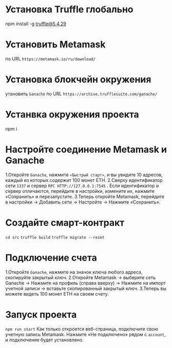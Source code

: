 # Установка Truffle глобально
npm install -g truffle@5.4.29 
# Установить Metamask
по URL `https://metamask.io/ru/download/`
# Установка блокчейн окружения
утановить `Ganache`
по URL `https://archive.trufflesuite.com/ganache/`
# Устанвка окружения проекта
npm i
# Настройте соединение Metamask и Ganache
1.Откройте `Ganache`, нажмите `«Быстрый старт»`, и вы увидите 10 адресов, каждый из которых содержит 100 монет ETH.
2.Сверху идентификатор сети `1337` и сервер `RPC HTTP://127.0.0.1:7545` . Если идентификатор и сервер отличаются, перейдите в настройки, измените их, нажмите «Сохранить» и перезапустите.
3.Теперь откройте Metamask, перейдите в настройки -> Добавить сети -> Настройте -> Нажмите «Сохранить».
# Создайте смарт-контракт
`cd src`
`truffle build`
`truffle migrate --reset`
# Подключение счета
1.Откройте `Ganache`, нажмите на значок ключа любого адреса, скопируйте закрытый ключ.
2.Откройте Metamask -> выберите сеть Ganache -> Нажмите на профиль (справа вверху) -> Нажмите на импорт учетной записи -> вставьте скопированный закрытый ключ.
3.Теперь вы можете видеть 100 монет ETH на своем счету.
# Запуск проекта
`npm run start`
Как только откроется веб-страница, подключите свою учетную запись Metamask.
Нажмите «Не подключено» рядом c `account`, и подключение будет установлено.
